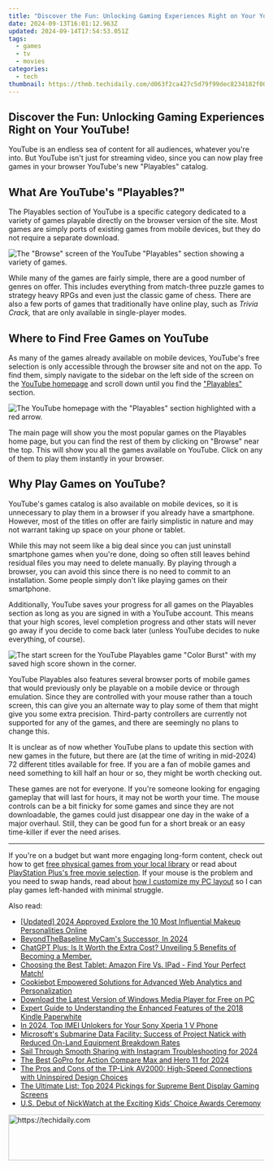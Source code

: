 ```yaml
---
title: "Discover the Fun: Unlocking Gaming Experiences Right on Your YouTube!"
date: 2024-09-13T16:01:12.963Z
updated: 2024-09-14T17:54:53.051Z
tags:
  - games
  - tv
  - movies
categories:
  - tech
thumbnail: https://thmb.techidaily.com/d063f2ca427c5d79f99dec8234182f00aa398e1a002cdcbe4fddf542d8d4ff20.jpg
---
```


## Discover the Fun: Unlocking Gaming Experiences Right on Your YouTube!

YouTube is an endless sea of content for all audiences, whatever you're into. But YouTube isn't just for streaming video, since you can now play free games in your browser YouTube's new "Playables" catalog.

##  What Are YouTube's "Playables?"

 The Playables section of YouTube is a specific category dedicated to a variety of games playable directly on the browser version of the site. Most games are simply ports of existing games from mobile devices, but they do not require a separate download.

![The "Browse" screen of the YouTube "Playables" section showing a variety of games.](https://static1.howtogeekimages.com/wordpress/wp-content/uploads/2024/04/playables1.png) 

 While many of the games are fairly simple, there are a good number of genres on offer. This includes everything from match-three puzzle games to strategy heavy RPGs and even just the classic game of chess. There are also a few ports of games that traditionally have online play, such as _Trivia Crack,_ that are only available in single-player modes.

##  Where to Find Free Games on YouTube

 As many of the games already available on mobile devices, YouTube's free selection is only accessible through the browser site and not on the app. To find them, simply navigate to the sidebar on the left side of the screen on the [YouTube homepage](http://www.youtube.com) and scroll down until you find the ["Playables"](https://www.youtube.com/playables) section.

![The YouTube homepage with the "Playables" section highlighted with a red arrow.](https://static1.howtogeekimages.com/wordpress/wp-content/uploads/2024/04/youtubehomepage.png) 

 The main page will show you the most popular games on the Playables home page, but you can find the rest of them by clicking on "Browse" near the top. This will show you all the games available on YouTube. Click on any of them to play them instantly in your browser.

##  Why Play Games on YouTube?

 YouTube's games catalog is also available on mobile devices, so it is unnecessary to play them in a browser if you already have a smartphone. However, most of the titles on offer are fairly simplistic in nature and may not warrant taking up space on your phone or tablet.

 While this may not seem like a big deal since you can just uninstall smartphone games when you're done, doing so often still leaves behind residual files you may need to delete manually. By playing through a browser, you can avoid this since there is no need to commit to an installation. Some people simply don't like playing games on their smartphone.

 Additionally, YouTube saves your progress for all games on the Playables section as long as you are signed in with a YouTube account. This means that your high scores, level completion progress and other stats will never go away if you decide to come back later (unless YouTube decides to nuke everything, of course).

![The start screen for the YouTube Playables game "Color Burst" with my saved high score shown in the corner.](https://static1.howtogeekimages.com/wordpress/wp-content/uploads/2024/04/colorburst.png) 

 YouTube Playables also features several browser ports of mobile games that would previously only be playable on a mobile device or through emulation. Since they are controlled with your mouse rather than a touch screen, this can give you an alternate way to play some of them that might give you some extra precision. Third-party controllers are currently not supported for any of the games, and there are seemingly no plans to change this.

 It is unclear as of now whether YouTube plans to update this section with new games in the future, but there are (at the time of writing in mid-2024) 72 different titles available for free. If you are a fan of mobile games and need something to kill half an hour or so, they might be worth checking out.

 These games are not for everyone. If you're someone looking for engaging gameplay that will last for hours, it may not be worth your time. The mouse controls can be a bit finicky for some games and since they are not downloadable, the games could just disappear one day in the wake of a major overhaul. Still, they can be good fun for a short break or an easy time-killer if ever the need arises.

---

 If you're on a budget but want more engaging long-form content, check out how to get [free physical games from your local library](https://technical-tips.techidaily.com/leading-platforms-for-virtual-team-meetings-and-group-calls/) or read about [PlayStation Plus's free movie selection](https://change-location.techidaily.com/how-to-get-the-dragon-scale-and-evolution-enabled-pokemon-on-vivo-y100t-drfone-by-drfone-virtual-android/). If your mouse is the problem and you need to swap hands, read about [how I customize my PC layout](https://extra-skills.techidaily.com/updated-perfecting-iphone-photography-mastery-of-macro-and-close-up-details/) so I can play games left-handed with minimal struggle.

<ins class="adsbygoogle"
     style="display:block"
     data-ad-format="autorelaxed"
     data-ad-client="ca-pub-7571918770474297"
     data-ad-slot="1223367746"></ins>

<ins class="adsbygoogle"
     style="display:block"
     data-ad-client="ca-pub-7571918770474297"
     data-ad-slot="8358498916"
     data-ad-format="auto"
     data-full-width-responsive="true"></ins>

<span class="atpl-alsoreadstyle">Also read:</span>
<div><ul>
<li><a href="https://facebook-video-footage.techidaily.com/updated-2024-approved-explore-the-10-most-influential-makeup-personalities-online/"><u>[Updated] 2024 Approved Explore the 10 Most Influential Makeup Personalities Online</u></a></li>
<li><a href="https://desktop-recording.techidaily.com/beyondthebaseline-mycams-successor-in-2024/"><u>BeyondTheBaseline MyCam's Successor, In 2024</u></a></li>
<li><a href="https://buynow-marvelous.techidaily.com/chatgpt-plus-is-it-worth-the-extra-cost-unveiling-5-benefits-of-becoming-a-member/"><u>ChatGPT Plus: Is It Worth the Extra Cost? Unveiling 5 Benefits of Becoming a Member.</u></a></li>
<li><a href="https://buynow-marvelous.techidaily.com/choosing-the-best-tablet-amazon-fire-vs-ipad-find-your-perfect-match/"><u>Choosing the Best Tablet: Amazon Fire Vs. IPad - Find Your Perfect Match!</u></a></li>
<li><a href="https://vp-tips.techidaily.com/cookiebot-empowered-solutions-for-advanced-web-analytics-and-personalization/"><u>Cookiebot Empowered Solutions for Advanced Web Analytics and Personalization</u></a></li>
<li><a href="https://solve-latest.techidaily.com/download-the-latest-version-of-windows-media-player-for-free-on-pc/"><u>Download the Latest Version of Windows Media Player for Free on PC</u></a></li>
<li><a href="https://buynow-marvelous.techidaily.com/expert-guide-to-understanding-the-enhanced-features-of-the-2018-kindle-paperwhite/"><u>Expert Guide to Understanding the Enhanced Features of the 2018 Kindle Paperwhite</u></a></li>
<li><a href="https://sim-unlock.techidaily.com/in-2024-top-imei-unlokers-for-your-sony-xperia-1-v-phone-by-drfone-android/"><u>In 2024, Top IMEI Unlokers for Your Sony Xperia 1 V Phone</u></a></li>
<li><a href="https://eaxpv-info.techidaily.com/microsofts-submarine-data-facility-success-of-project-natick-with-reduced-on-land-equipment-breakdown-rates/"><u>Microsoft's Submarine Data Facility: Success of Project Natick with Reduced On-Land Equipment Breakdown Rates</u></a></li>
<li><a href="https://instagram-video-recordings.techidaily.com/sail-through-smooth-sharing-with-instagram-troubleshooting-for-2024/"><u>Sail Through Smooth Sharing with Instagram Troubleshooting for 2024</u></a></li>
<li><a href="https://some-skills.techidaily.com/the-best-gopro-for-action-compare-max-and-hero-11-for-2024/"><u>The Best GoPro for Action Compare Max and Hero 11 for 2024</u></a></li>
<li><a href="https://buynow-marvelous.techidaily.com/the-pros-and-cons-of-the-tp-link-av2000-high-speed-connections-with-uninspired-design-choices/"><u>The Pros and Cons of the TP-Link AV2000: High-Speed Connections with Uninspired Design Choices</u></a></li>
<li><a href="https://hardware-tips.techidaily.com/the-ultimate-list-top-2024-pickings-for-supreme-bent-display-gaming-screens/"><u>The Ultimate List: Top 2024 Pickings for Supreme Bent Display Gaming Screens</u></a></li>
<li><a href="https://buynow-marvelous.techidaily.com/us-debut-of-nickwatch-at-the-exciting-kids-choice-awards-ceremony/"><u>U.S. Debut of NickWatch at the Exciting Kids' Choice Awards Ceremony</u></a></li>
</ul></div>

<!-- affiliate ads begin -->
<a href="https://ephamedtechinc.pxf.io/c/5597632/2126493/26400" target="_top" id="2126493">
  <img src="//a.impactradius-go.com/display-ad/26400-2126493" border="0" alt="https://techidaily.com" width="640" height="90"/>
</a>
<img height="0" width="0" src="https://ephamedtechinc.pxf.io/i/5597632/2126493/26400" style="position:absolute;visibility:hidden;" border="0" />
<!-- affiliate ads end -->

